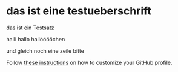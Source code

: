 # das ist eine testueberschrift 
das ist ein Testsatz 

halli hallo hallööööchen 

und gleich noch eine zeile bitte 


Follow [these instructions](https://docs.github.com/en/github/setting-up-and-managing-your-github-profile/customizing-your-profile/managing-your-profile-readme) on how to customize your GitHub profile.
